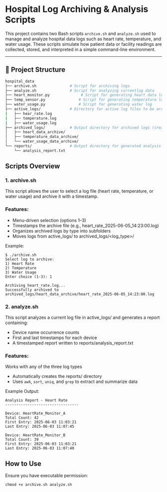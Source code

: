 # Hospital Log Archiving & Analysis Scripts

This project contains two Bash scripts `archive.sh` and `analyze.sh` used to manage and analyze hospital data logs such as heart rate, temperature, and water usage. These scripts simulate how patient data or facility readings are collected, stored, and interpreted in a simple command-line environment.

---

## 📁 Project Structure

```bash
hospital_data
├── archive.sh               # Script for archiving logs
├── analyze.sh               # Script for analyzing currentlog data
├── heart_monitor.py              # Script for generating heart data log
├── temp_sensor.py               # Script for generating temperature log
├── water_usage.py               # Script for generating water log
├── active_logs/             # Directory for active log files to be archived or analyzed
|   ├── hear_rate.log
|   ├── temperature.log
|   ├── water_usage.log
├── archived_logs/           # Output directory for archived logs (created automatically)
│   ├── heart_data_archive/
│   ├── temperature_data_archive/
│   └── water_usage_data_archive/
└── reports/                 # Output directory for generated analysis reports
    └── analysis_report.txt

```
## Scripts Overview
### 1. archive.sh
This script allows the user to select a log file (heart rate, temperature, or water usage) and archive it with a timestamp.
### Features:
- Menu-driven selection (options 1–3)
- Timestamps the archive file (e.g., heart_rate_2025-06-05_14:23:00.log)
- Organizes archived logs by type into subfolders
- Moves logs from active_logs/ to archived_logs/<log_type>/

Example:

```
$ ./archive.sh
Select log to archive:
1) Heart Rate
2) Temperature
3) Water Usage
Enter choice (1-3): 1

Archiving heart_rate.log...
Successfully archived to archived_logs/heart_data_archive/heart_rate_2025-06-05_14:23:00.log
```

### 2. analyze.sh
This script analyzes a current log file in active_logs/ and generates a report containing:
- Device name occurrence counts
- First and last timestamps for each device
- A timestamped report written to reports/analysis_report.txt
### Features:
Works with any of the three log types
- Automatically creates the reports/ directory
- Uses `awk`, `sort`, `uniq`, and `grep` to extract and summarize data

Example Output:
```
Analysis Report - Heart Rate
---------------------------------

Device: HeartRate_Monitor_A
Total Count: 42
First Entry: 2025-06-03 11:03:21
Last Entry: 2025-06-03 11:07:45

Device: HeartRate_Monitor_B
Total Count: 39
First Entry: 2025-06-03 11:03:21
Last Entry: 2025-06-03 11:07:40
```

## How to Use
Ensure you have executable permission:
```
chmod +x archive.sh analyze.sh
```

